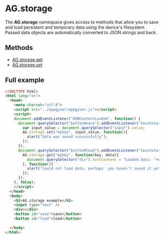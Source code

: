 # AG.storage

The **AG.storage** namespace gives access to methods that allow you to save and load persistent and temporary data using the device's filesystem. Passed data objects are automatically converted to JSON strings and back.

## Methods

* [AG.storage.get](methods/get.md)
* [AG.storage.set](methods/set.md)

## Full example

```html
<!DOCTYPE html>
<html lang="en">
  <head>
    <meta charset="utf-8">
    <script src="../appgyver/appgyver.js"></script>
    <script>
    document.addEventListener("DOMContentLoaded", function() {
      document.querySelector("button#save").addEventListener("touchstart", function(){
        var input_value = document.querySelector("input").value;
        AG.storage.set("mykey", input_value, function(){
          alert("Data was saved successfully");
        });
      });
      document.querySelector("button#load").addEventListener("touchstart", function(){
        AG.storage.get("mykey", function(key, data){
          document.querySelector("div").textContent = "Loaded data: "+data;
        }, function(){
          alert("Could not load data, perhaps  you haven't saved it yet?");
        });
      });
    }, false);
    </script>
  </head>
  <body>
    <h1>AG.storage example</h1>
    <input type="text" />
    <div></div>
    <button id="save">save</button>
    <button id="load">load</button>
 
  </body>
</html>
```